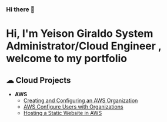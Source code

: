 ### Hi there 👋

# Hi, I'm Yeison Giraldo System Administrator/Cloud Engineer , welcome to my portfolio

<h2> ☁ Cloud Projects</h2>
  
- <b>AWS</b>
  - [Creating and Configuring an AWS Organization](https://giraldoyeison.github.io/CreatingOrganizations)
  - [AWS Configure Users with Organizations](https://giraldoyeison.github.io/ConfUsersWithOrganization/)
  - [Hosting a Static Website in AWS](https://giraldoyeison.github.io/AWShostingStaticSite/)

<!--
**GiraldoYeison/GiraldoYeison** is a ✨ _special_ ✨ repository because its `README.md` (this file) appears on your GitHub profile.



Here are some ideas to get you started:

- 🔭 I’m currently working on ...
- 🌱 I’m currently learning ...
- 👯 I’m looking to collaborate on ...
- 🤔 I’m looking for help with ...
- 💬 Ask me about ...
- 📫 How to reach me: ...
- 😄 Pronouns: ...
- ⚡ Fun fact: ...
-->
